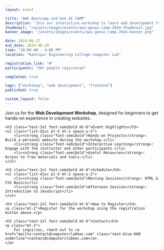 ```yaml
---
layout: event

title: "AWS Bootcamp and Gen AI CAMP"
description: "Join our interactive workshop to learn web development from the ground up!"
thumbnail: "/assets/images/events/aws-genai-camp-2024-thumbnail.jpg"
banner_image: "/assets/images/events/aws-genai-camp-2024-banner.png"

date: 2024-06-27
end_date: 2024-06-29
time: "10:00 AM - 4:00 PM"
location: "Kantipur Engineering College Computer Lab"

registration_link: "#"
participants: "50+ people registered"

completed: true

tags: ["workshop", "web development", "frontend"]
published: true

custom_layout: false
---
```


<div class="prose max-w-none mx-auto my-8">
    <p class="text-lg">
        Join us for the <strong class="font-bold">Web Development Workshop</strong>, designed for beginners to get hands-on experience in creating websites.
    </p>

    <h3 class="text-2xl font-semibold mt-6">Event Highlights</h3>
    <ul class="list-disc pl-5 mt-2 space-y-2">
        <li><strong class="font-semibold">Hands-on Projects</strong>: Build a personal website during the workshop.</li>
        <li><strong class="font-semibold">Interactive Learning</strong>: Engage with the instructor and other participants.</li>
        <li><strong class="font-semibold">Useful Resources</strong>: Access to free materials and tools.</li>
    </ul>

    <h3 class="text-2xl font-semibold mt-6">Schedule</h3>
    <ul class="list-disc pl-5 mt-2 space-y-2">
        <li><strong class="font-semibold">Morning Session</strong>: HTML & CSS Basics</li>
        <li><strong class="font-semibold">Afternoon Session</strong>: Introduction to JavaScript</li>
    </ul>

    <h3 class="text-2xl font-semibold mt-6">How to Register</h3>
    <p class="mt-2">Register for the workshop using the registration button above.</p>

    <h3 class="text-2xl font-semibold mt-6">Contact</h3>
    <p class="mt-2">
        For inquiries, reach out to <a href="mailto:contact@computerclubkec.com" class="text-blue-600 underline">contact@computerclubkec.com</a>.
    </p>
</div>
